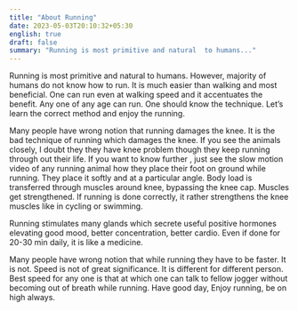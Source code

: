 ```yaml
---
title: "About Running"
date: 2023-05-03T20:10:32+05:30
english: true
draft: false
summary: "Running is most primitive and natural  to humans..."
---
```


Running is most primitive and natural  to humans. However, majority of humans do not know how to run. It is much easier than walking and most beneficial. One can run even at walking speed and it accentuates the benefit. Any one of any age can run. One should know the technique. Let’s learn the correct method and enjoy the running.

Many people have wrong notion that running damages the knee. It is the bad technique of running which damages the knee. If you see the animals closely, I doubt they they have knee problem though they keep running  through out their life. If you want to know further , just see the slow motion video of any running animal  how they place their foot on ground while running. They place it softly and at a particular angle. Body load is transferred through muscles around knee, bypassing the knee cap. Muscles get strengthened. If running is done correctly, it rather strengthens the knee muscles like in cycling or swimming.

Running stimulates many glands which secrete useful positive hormones elevating good mood, better concentration, better cardio. Even if done for 20-30 min daily, it is like a medicine.

Many people have wrong notion that while running they have to be faster. It is not. Speed is not of great significance. It is different for different person. Best speed for any one is that at which  one can talk to fellow jogger without becoming out of breath while running.
Have good day, Enjoy running, be on high always.